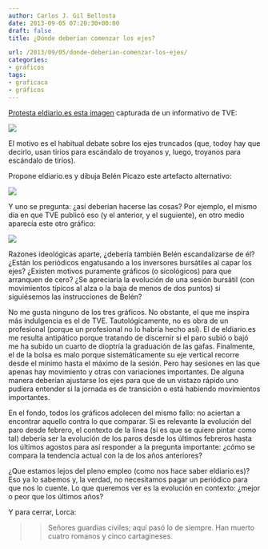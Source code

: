 ```yaml
---
author: Carlos J. Gil Bellosta
date: 2013-09-05 07:20:30+00:00
draft: false
title: ¿Dónde deberían comenzar los ejes?

url: /2013/09/05/donde-deberian-comenzar-los-ejes/
categories:
- gráficos
tags:
- graficaca
- gráficos
---
```


[Protesta eldiario.es esta imagen](http://www.eldiario.es/rastreador/paro-desaparece-solo-TVE_6_171542857.html) capturada de un informativo de TVE:

[![](/wp-uploads/2013/09/Captura-evolucion-registrado-Telediario-TVE_EDIIMA20130903_0379_131.jpg)
](/wp-uploads/2013/09/Captura-evolucion-registrado-Telediario-TVE_EDIIMA20130903_0379_131.jpg)

El motivo es el habitual debate sobre los ejes truncados (que, todoy hay que decirlo, usan tirios para escándalo de troyanos y, luego, troyanos para escándalo de tirios).

Propone eldiario.es y dibuja Belén Picazo este artefacto alternativo:

[![](/wp-uploads/2013/09/Paro-registrado-Grafico-Belen-Picazo_EDIIMA20130903_0540_13.jpg)
](/wp-uploads/2013/09/Paro-registrado-Grafico-Belen-Picazo_EDIIMA20130903_0540_13.jpg)

Y uno se pregunta: ¿así deberían hacerse las cosas? Por ejemplo, el mismo día en que TVE publicó eso (y el anterior, y el suguiente), en otro medio aparecía este otro gráfico:

[![](/wp-uploads/2013/09/ibex20130905.png)
](/wp-uploads/2013/09/ibex20130905.png)

Razones ideológicas aparte, ¿debería también Belén escandalizarse de él? ¿Están los periódicos engatusando a los inversores bursátiles al capar los ejes? ¿Existen motivos puramente gráficos (o sicológicos) para que arranquen de cero? ¿Se apreciaría la evolución de una sesión bursátil (con movimientos típicos al alza o la baja de menos de dos puntos) si siguiésemos las instrucciones de Belén?

No me gusta ninguno de los tres gráficos. No obstante, el que me inspira más indulgencia es el de TVE. Tautológicamente, no es obra de un profesional (porque un profesional no lo habría hecho así). El de eldiario.es me resulta antipático porque tratando de discernir si el paro subió o bajó me ha subido un cuarto de dioptría la graduación de las gafas. Finalmente, el de la bolsa es malo porque sistemáticamente su eje vertical recorre desde el mínimo hasta el máximo de la sesión. Pero hay sesiones en las que apenas hay movimiento y otras con variaciones importantes. De alguna manera deberían ajustarse los ejes para que de un vistazo rápido uno pudiera entender si la jornada es de transición o está habiendo movimientos importantes.

En el fondo, todos los gráficos adolecen del mismo fallo: no aciertan a encontrar aquello contra lo que comparar. Si es relevante la evolución del paro desde febrero, el contexto de la línea (si es que se quiere pintar como tal) debería ser la evolución de los paros desde los últimos febreros hasta los últimos agostos para así responder a la pregunta importante: ¿cómo se compara la tendencia actual con la de los años anteriores?

¿Que estamos lejos del pleno empleo (como nos hace saber eldiario.es)? Eso ya lo sabemos y, la verdad, no necesitamos pagar un periódico para que nos lo cuente. Lo que queremos ver es la evolución en contexto: ¿mejor o peor que los últimos años?

Y para cerrar, Lorca:


<blockquote>

>
> Señores guardias civiles;
aquí pasó lo de siempre.
Han muerto cuatro romanos
y cinco cartagineses.
>
>
</blockquote>
